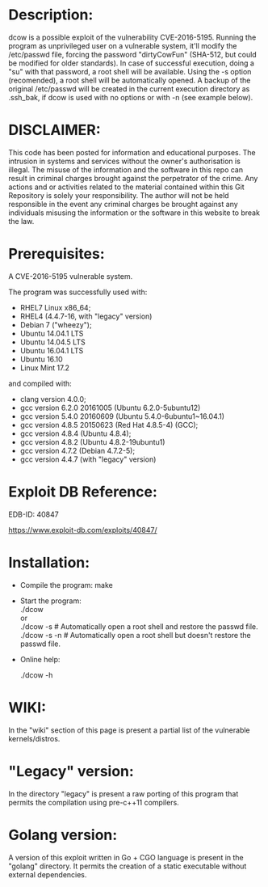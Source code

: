 Description:
============

dcow is a possible exploit of the vulnerability CVE-2016-5195.
Running the program as unprivileged user on a vulnerable system, it'll modify the /etc/passwd file, forcing the password "dirtyCowFun" (SHA-512, but could be modified for older standards).
In case of successful execution, doing a "su" with that password, a root shell will be available.
Using the -s option (recomended), a root shell will be automatically opened.
A backup of the original /etc/passwd will be created in the current execution directory as .ssh_bak, if dcow is used with no options or with -n (see example below).

DISCLAIMER:
===========

This code has been posted for information and educational purposes. The intrusion in systems and services without the owner's authorisation is illegal. The misuse of the information and the software in this repo can result in criminal charges brought against the perpetrator of the crime. Any actions and or activities related to the material contained within this Git Repository is solely your responsibility. The author will not be held responsible in the event any criminal charges be brought against any individuals misusing the information or the software in this website to break the law.

Prerequisites:
==============

A CVE-2016-5195 vulnerable system.

The program was successfully used with:

- RHEL7 Linux  x86_64;
- RHEL4 (4.4.7-16, with "legacy" version) 
- Debian 7 ("wheezy");
- Ubuntu 14.04.1 LTS  
- Ubuntu 14.04.5 LTS
- Ubuntu 16.04.1 LTS
- Ubuntu 16.10
- Linux Mint 17.2

and compiled with: 

- clang version 4.0.0;
- gcc version 6.2.0 20161005 (Ubuntu 6.2.0-5ubuntu12) 
- gcc version 5.4.0 20160609 (Ubuntu 5.4.0-6ubuntu1~16.04.1) 
- gcc version 4.8.5 20150623 (Red Hat 4.8.5-4) (GCC);
- gcc version 4.8.4 (Ubuntu 4.8.4);
- gcc version 4.8.2 (Ubuntu 4.8.2-19ubuntu1)
- gcc version 4.7.2 (Debian 4.7.2-5);
- gcc version 4.4.7 (with "legacy" version) 

Exploit DB Reference:
=====================

EDB-ID: 40847

https://www.exploit-db.com/exploits/40847/

Installation:
=============

- Compile the program:
  make

- Start the program:<BR>
  ./dcow <BR>
  or  <BR>
  ./dcow -s     # Automatically open a root shell and restore the passwd file.<BR>
  ./dcow -s -n  # Automatically open a root shell but doesn't  restore the passwd file.

- Online help:

  ./dcow -h

WIKI:
=====

In the "wiki" section of this page is present a partial list of the vulnerable kernels/distros.

"Legacy" version:
=================

In the directory "legacy" is present a raw porting of this program that permits the compilation using pre-c++11 compilers.

Golang version:
===============

A version of this exploit written in Go + CGO language is present in the "golang" directory. It permits the creation of a static executable without external dependencies.
